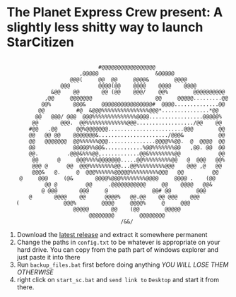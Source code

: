# The Planet Express Crew present: A slightly less shitty way to launch StarCitizen
```
                                                                      
                             #@@@@@@@@@@@@@@@@@                       
                       ,@@@@@                  &@@@@@                 
                    @@@(     @@  @@     @@@@&        @@@@             
                 @@@         @@@@(@@    @@@@    @@@@    @@@@          
              &@@    @@       @@ (@@    @@@/    @@%        @@@@@@@@@@ 
            ,@@     @@@@@@@                    @@     @@@@@.........@@
           @@%       @@@&     @@@@@@@@@@@@@@@@#  @@@@..............@@ 
          @@          #@  &@@@%%%%%%%%%%%%%%%@@@*...............*@@   
         @@   @@@/ @@@  @@@%%%%%%%%%%%%%%@@@@.................@@@@@%  
        @@       @@@.  @@%%%%%%%%%%%%%@@@................../@@    @@  
       #@@   .@@      @@%@@@@@@@........................@@@        @@ 
       @@   @@ @@    @@@@@@@&....................../@@@&           @@ 
       @@   @@@@@@@  @@%%%%%%@@@...............@@@@%%@@.  @  @@@@  @@ 
       @@            @@@@@%%@@&............%@@%%%%%%%@@   ,@@. @@  @@ 
       @@.         .@@@&%%%@@,............@@&%%%%%%%%@@            @@ 
        @@      @     @@@%%%%@@@@@@@.....@@%%%%%%%%%@@   @  @@@   @@% 
        @@@ @      @@  @@@%%%%%%%%@@...@@%%%%%%%%%@@@    @@@ ,@   @@  
        @@@&   @.     @  @@@%%%%%%@@@@@%%%%%%%%%@@@   @@         @@   
    @     @@@     (@&       @@@@%@@@%%%%%%%%@@@@     @@@@ .    (@@    
            @@ @         @@     .@@@@@@@@@@@     @@    @@@@   @@&     
           @ @@@       @@@     @              @@# @@        @@@       
       @       @@@@    @@      @@@@%   @@.@@    @@ @@@    @@@         
   (              @@@%        @@@@     @@@@%     @     @@@            
                     @@@@@       @@    (@@        @@@@@               
                          @@@@@@@@        @@@@@@@@                    
                                    /&&/                              
```


1. Download the [latest release](https://github.com/dlikhten/starcitizen-misc/releases) and extract it somewhere permanent
1. Change the paths in `config.txt` to be whatever is appropriate on your hard drive. You can copy from the path part of windows explorer and just paste it into there
1. Run `backup_files.bat` first before doing anything *YOU WILL LOSE THEM OTHERWISE*
1. right click on `start_sc.bat` and `send link to` `Desktop` and start it from there.
